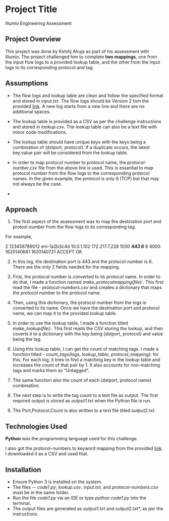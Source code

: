 # Project Title
Illumio Engineering Assessment

## Project Overview
This project was done by Kshitij Ahuja as part of his assessment with Illumio. The project challenged him to complete **two mappings**, one from the input flow logs to a provided lookup table, and the other from the input logs to its corresponding protocol and tag.


## Assumptions

- The flow logs and lookup table are clean and follow the specified format and stored in *input.txt*. The flow logs should be Version 2 fom the provided [link](https://docs.aws.amazon.com/vpc/latest/userguide/flow-log-records.html). A new log starts from a new line and there are no additional spaces.

- The lookup table is provided as a CSV as per the challenge instructions and stored in *lookup.csv*. The lookup table can also be a text file with minor code modifications.

- The lookup table should have unique keys with the keys being a combination of (dstport, protocol). If a duplicate occurs, the latest key:value pair will be considered from the lookup table.

- In order to map protocol number to protocol name, the *protocol-number.csv* file from the above link is used. This is essential to map protocol number from the flow logs to the corresponding protocol names. In the given example, the protocol is only 6 (TCP) but that may not always be the case.

- 
## Approach
1. The first aspect of the assessment was to map the destination port and protool number from the flow logs to its corresponding tag.

For example,

 2 123456789012 eni-1a2b3c4d 10.0.1.102 172.217.7.228 1030 ___443 6___ 8 4000 1620140661 1620140721 ACCEPT OK 

2. In this log, the destination port is 443 and the protocol number is 6. There are the only 2 fields needed for the mapping.

3. First, the protocol number is converted to its protocol name. In order to do that, I made a function named *make_protocolmapping(file):*. This first read the file - _protocol-numbers.csv_ and creates a dictionary that maps the protocol number to the protocol name.

4. Then, using this dictionary, the protocol number from the logs is converted to its name. Once we have the destination port and protocol name, we can map it to the provided lookup table.

5. In order to use the lookup table, I made a function titled *make_lookup(file):*. This first reads the CSV storing the lookup, and then coverts it to a dictionary with the key being  (dstport, protocol) and value being the tag.

6. Using this lookup table, I can get the count of matching tags. I made a function titled - *count_tags(logs, lookup_table, protocol_mapping):* for this. For each log, it tries to find a matching key in the lookup table and increases the count of that pair by 1. It also accounts for non-matching tags and marks them as "Untagged".

7. The same function also the count of each (dstport, protocol name) combination.

8. The next step is to write the tag count to a text file as output. The first required output is stored as *output1.txt* when the Python file is run.

9. The Port,Protocol,Count is also written to a text file titled *output2.txt*.



## Technologies Used
**Python** was the programming language used for this challenge. 

I also got the protocol-numbers to keyword mapping from the provided [link](https://www.iana.org/assignments/protocol-numbers/protocol-numbers.xhtml). I downloaded it as a CSV and used that.

## Installation
- Ensure Python 3 is installed on the system.
- The files -- *code1.py*, *lookup.csv*, *input.txt*, and *protocol-numbers.csv* must be in the same folder.
- Run the file *code1.py* via an IDE or type *python code1.py* into the terminal.
- The output files are generated as *output1.txt* and output2.txt*, as per the instructions.
